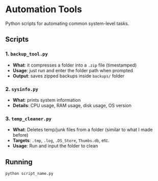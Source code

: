 # Automation Tools

Python scripts for automating common system-level tasks.

## Scripts

### 1. `backup_tool.py`
- **What**: it compresses a folder into a `.zip` file (timestamped)
- **Usage**: just run and enter the folder path when prompted
- **Output**: saves zipped backups inside `backups/` folder

### 2. `sysinfo.py`
- **What**: prints system information
- **Details**: CPU usage, RAM usage, disk usage, OS version

### 3. `temp_cleaner.py`
- **What**: Deletes temp/junk files from a folder (similar to what I made before)
- **Targets**: `.tmp`, `.log`, `.DS_Store`, `Thumbs.db`, etc.
- **Usage**: Run and input the folder to clean

## Running

```bash
python script_name.py
